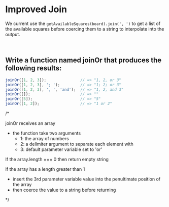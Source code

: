 # Improved Join

We current use the `getAvailableSquares(board).join(', ')` to get a list of the available squares before coercing them to a string to interpolate into the output. 

<br>

## Write a function named joinOr that produces the following results:

```JavaScript
joinOr([1, 2, 3]);               // => "1, 2, or 3"
joinOr([1, 2, 3], '; ');         // => "1; 2; or 3"
joinOr([1, 2, 3], ', ', 'and');  // => "1, 2, and 3"
joinOr([]);                      // => ""
joinOr([5]);                     // => "5"
joinOr([1, 2]);                  // => "1 or 2"
```

/*

joinOr receives an array 
  - the function take two arguments
    - 1: the array of numbers
    - 2: a delimiter argument to separate each element with
    - 3: default parameter variable set to 'or'

If the array.length === 0 then return empty string

If the array has a length greater than 1
  - insert the 3rd parameter variable value into the penultimate position of the array
  - then coerce the value to a string before returning 

*/
<br>

